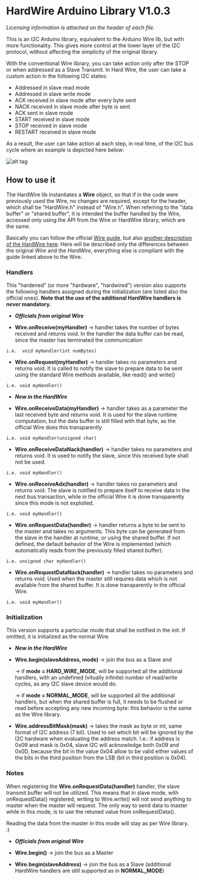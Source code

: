 # HardWire Arduino Library V1.0.3

*Licensing information is attached on the header of each file.*

This is an I2C Arduino library, equivalent to the Arduino Wire lib, but with more functionality. This gives more control 
at the lower layer of the I2C protocol, without affecting the simplicity of the original library.


With the conventional Wire library, you can take action only after the STOP or when addressed as a Slave Transmit. In Hard Wire,
the user can take a custom action in the following I2C states:

- Addressed in slave read mode
- Addressed in slave write mode
- ACK received in slave mode after every byte sent
- NACK received in slave mode after byte is sent
- ACK sent in slave mode
- START received in slave mode
- STOP received in slave mode
- RESTART received in slave mode


As a result, the user can take action at each step, in real time, of the I2C bus cycle where an example is depicted here below:

   ![alt tag](https://enricosanino.files.wordpress.com/2016/11/command.gif)

## How to use it

The HardWire lib instantiates a **Wire** object, so that if in the code were previously used the Wire, no changes are required, except for the header, which shall be "HardWire.h" instead of "Wire.h".
When referring to the "data buffer" or "shared buffer", it is intended the buffer handled by the Wire, accessed only using the API from the Wire or HardWire library, which are the same.

Basically you can follow the official [Wire guide](https://www.arduino.cc/en/Reference/Wire), but also [another description of the HardWire here](https://enricosanino.wordpress.com/2016/11/19/hardwire-the-enhanced-arduino-wire-library/). 
Here will be described only the differences between the original *Wire* and the *HardWire*, everything else is compliant with the guide linked above to the Wire.

### Handlers
This "hardened" (or more "hardware", "hardwired") version also supports the following handlers assigned during the initialization (are listed also the official ones). **Note that the use of the additional HardWire handlers is *never*  mandatory.**

- ***Officials from original Wire***

 - **Wire.onReceive(myHandler)** -> handler takes the number of bytes received and returns void. In the handler the data buffer can be read, since the master has terminated the communication
 ```
 i.e.  void myHandler(int numBytes)
 ``` 
 - **Wire.onRequest(myHandler)** -> handler takes no parameters and returns void. It is called to notify the slave to prepare data to be sent using the standard Wire methods available, like read() and write()
 ```
 i.e. void myHandler()
 ```
- ***New in the HardWire***

 - **Wire.onReceiveData(myHandler)** -> handler takes as a parameter the last received byte and returns void. It is used for the slave runtime computation, but the data buffer is still filled with that byte, as the official Wire does this transparently
 ```
 i.e. void myHandler(unsigned char)
 ```
 - **Wire.onReceiveDataNack(handler)** -> handler takes no parameters and returns void. It is used to notify the slave, since this received byte shall not be used.
 ```
 i.e. void myHandler()
 ```
 - **Wire.onReceiveAdx(handler)** -> handler takes no parameters and returns void. The slave is notified to prepare itself to receive data in the next bus transaction, while in the official Wire it is done transparently since this mode is not exploited.
 ```
 i.e. void myHandler()
 ```
 - **Wire.onRequestData(handler)** -> handler returns a byte to be sent to the master and takes no arguments. This byte can be generated from the slave in the handler at runtime, or using the shared buffer. If not defined, the default behavior of the Wire is implemented (which automatically reads from the previously filled shared buffer).
 ```
 i.e. unsigned char myHandler()
 ```
 - **Wire.onRequestDataNack(handler)** -> handler takes no parameters and returns void. Used when the master still requires data which is not available from the shared buffer. It is done transparently in the official Wire.
 ```
 i.e. void myHandler()
 ```


### Initialization
 
 This version supports a particular mode that shall be notified in the init. If omitted, it is initialized as the normal Wire.

- ***New in the HardWire***

 - **Wire.begin(slaveAddress, mode)** -> join the bus as a Slave and
 
    -> if **mode = HARD_WIRE_MODE**, will be supported all the additional handlers, with an undefined (vitually infinite) number of read/write cycles, as any I2C slave device would do.
 
     -> if **mode = NORMAL_MODE**, will be supported all the additional handlers, but when the shared buffer is full, it needs to be flushed or read before accepting any new incoming byte: this behavior is the same as the Wire library.
     
 - **Wire.addressBitMask(mask)** -> takes the mask as byte or int, same format of I2C address (7 bit). Used to set which bit will be ignored by the I2C hardware when evaluating the address match. I.e.: if address is 0x09 and mask is 0x04, slave I2C will acknowledge both 0x09 and 0x0D, because the bit in the value 0x04 allow to be valid either values of the bits in the third position from the LSB (bit in third position is 0x04).

### Notes

When registering the **Wire.onRequestData(handler)** handler, the slave transmit buffer will not be utilized. This means that in slave mode, with onRequestData() registered, writing to Wire.write() will not send anything to master when the master will request. The only way to send data to master while in this mode, is to use the retuned value from onRequestData(). 

Reading the data from the master in this mode will stay as per Wire library. :)

- ***Officials from original Wire***

 - **Wire.begin()** -> join the bus as a Master
 - **Wire.begin(slaveAddress)** -> join the bus as a Slave (additional HardWire handlers are still supported as in **NORMAL_MODE**)
 
 
 
